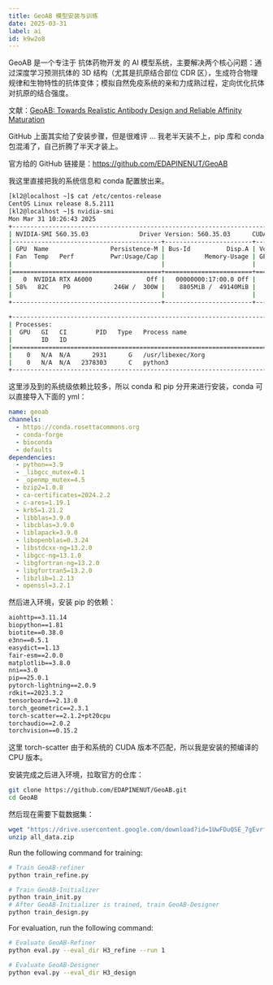 ```yaml
---
title: GeoAB 模型安装与训练
date: 2025-03-31
label: ai
id: k9w2o8
---
```


GeoAB 是一个专注于 抗体药物开发 的 AI 模型系统，主要解决两个核心问题：通过深度学习预测抗体的 3D 结构（尤其是抗原结合部位 CDR 区），生成符合物理规律和生物特性的抗体变体；模拟自然免疫系统的亲和力成熟过程，定向优化抗体对抗原的结合强度。

文献：[GeoAB: Towards Realistic Antibody Design and Reliable Affinity Maturation](https://www.biorxiv.org/content/10.1101/2024.05.15.594274v1)

GitHub 上面其实给了安装步骤，但是很难评 ... 我老半天装不上，pip 库和 conda 包混淆了，自己折腾了半天才装上。

官方给的 GitHub 链接是：https://github.com/EDAPINENUT/GeoAB

我这里直接把我的系统信息和 conda 配置放出来。

```bash
[kl2@localhost ~]$ cat /etc/centos-release
CentOS Linux release 8.5.2111
[kl2@localhost ~]$ nvidia-smi 
Mon Mar 31 10:26:43 2025       
+-----------------------------------------------------------------------------------------+
| NVIDIA-SMI 560.35.03              Driver Version: 560.35.03      CUDA Version: 12.6     |
|-----------------------------------------+------------------------+----------------------+
| GPU  Name                 Persistence-M | Bus-Id          Disp.A | Volatile Uncorr. ECC |
| Fan  Temp   Perf          Pwr:Usage/Cap |           Memory-Usage | GPU-Util  Compute M. |
|                                         |                        |               MIG M. |
|=========================================+========================+======================|
|   0  NVIDIA RTX A6000               Off |   00000000:17:00.0 Off |                  Off |
| 58%   82C    P0            246W /  300W |    8805MiB /  49140MiB |     76%      Default |
|                                         |                        |                  N/A |
+-----------------------------------------+------------------------+----------------------+
                                                                                         
+-----------------------------------------------------------------------------------------+
| Processes:                                                                              |
|  GPU   GI   CI        PID   Type   Process name                              GPU Memory |
|        ID   ID                                                               Usage      |
|=========================================================================================|
|    0   N/A  N/A      2931      G   /usr/libexec/Xorg                               4MiB |
|    0   N/A  N/A   2378303      C   python3                                      8782MiB |
+-----------------------------------------------------------------------------------------+
```

这里涉及到的系统级依赖比较多，所以 conda 和 pip 分开来进行安装，conda 可以直接导入下面的 yml：

```yml
name: geoab
channels:
  - https://conda.rosettacommons.org
  - conda-forge
  - bioconda
  - defaults
dependencies:
  - python==3.9
  - _libgcc_mutex=0.1
  - _openmp_mutex=4.5
  - bzip2=1.0.8
  - ca-certificates=2024.2.2
  - c-ares=1.19.1
  - krb5=1.21.2
  - libblas=3.9.0
  - libcblas=3.9.0
  - liblapack=3.9.0
  - libopenblas=0.3.24
  - libstdcxx-ng=13.2.0
  - libgcc-ng=13.1.0
  - libgfortran-ng=13.2.0
  - libgfortran5=13.2.0
  - libzlib=1.2.13
  - openssl=3.2.1
```

然后进入环境，安装 pip 的依赖：

```txt
aiohttp==3.11.14
biopython==1.81
biotite==0.38.0
e3nn==0.5.1
easydict==1.13
fair-esm==2.0.0
matplotlib==3.8.0
nni==3.0
pip==25.0.1
pytorch-lightning==2.0.9
rdkit==2023.3.2
tensorboard==2.13.0
torch_geometric==2.3.1
torch-scatter==2.1.2+pt20cpu
torchaudio==2.0.2
torchvision==0.15.2
```

这里 torch-scatter 由于和系统的 CUDA 版本不匹配，所以我是安装的预编译的 CPU 版本。

安装完成之后进入环境，拉取官方的仓库：

```bash
git clone https://github.com/EDAPINENUT/GeoAB.git
cd GeoAB
```

然后现在需要下载数据集：

```bash
wget "https://drive.usercontent.google.com/download?id=1UwFDuQSE_7gEvrfQkEhqOp2h1NfGAHua&export=download&authuser=0&confirm=t&uuid=7e68c0a8-d842-4cb7-b09c-48e7841cb0b1&at=AEz70l7zL3Yrg_jnQ6f5lACx2v-e:1743385403752" -O all_data.zip
unzip all_data.zip
```

Run the following command for training:

```bash
# Train GeoAB-refiner
python train_refine.py

# Train GeoAB-Initializer
python train_init.py
# After GeoAB-Initializer is trained, train GeoAB-Designer
python train_design.py
```

For evaluation, run the following command:

```bash
# Evaluate GeoAB-Refiner
python eval.py --eval_dir H3_refine --run 1

# Evaluate GeoAB-Designer
python eval.py --eval_dir H3_design
```